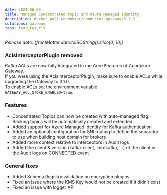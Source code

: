 ```yaml
---
date: 2024-06-05
title: Managed Concentrated topic and Azure Managed Identity
description: docker pull conduktor/conduktor-gateway:3.1.0
solutions: gateway
tags: features,fix
---
```


*Release date: {frontMatter.date.toISOString().slice(0, 10)}*

### AclsInterceptorPlugin removed

Kafka ACLs are now fully integrated in the Core Features of Conduktor Gateway.  
If you were using the AclsInterceptorPlugin, make sure to enable ACLs while upgrading the Gateway to 3.1.0.  
To enable ACLs set the environment variable `GATEWAY_ACL_STORE_ENABLED=true`.

### Features

- Concentrated Topics can now be created with auto-managed flag. Backing topics will be automatically created and extended.
- Added support for Azure Managed Identity for Kafka authentication
- Added an optional configuration for SNI routing to define the separator to use when building host domain for brokers
- Added more context relative to interceptors in Audit logs
- Added the client & version (kafka-client, librdkafka, ...) of the client in the Audit logs on CONNECTED event

### General fixes

- Added Schema Registry validation on encryption plugins
- Fixed an issue where the KMS Key would not be created if it didn't exist
- Fixed an issue with logger API

